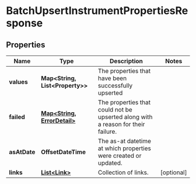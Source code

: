

# BatchUpsertInstrumentPropertiesResponse


## Properties

Name | Type | Description | Notes
------------ | ------------- | ------------- | -------------
**values** | **Map&lt;String, List&lt;Property&gt;&gt;** | The properties that have been successfully upserted | 
**failed** | [**Map&lt;String, ErrorDetail&gt;**](ErrorDetail.md) | The properties that could not be upserted along with a reason for their failure. | 
**asAtDate** | **OffsetDateTime** | The as-at datetime at which properties were created or updated. | 
**links** | [**List&lt;Link&gt;**](Link.md) | Collection of links. |  [optional]



